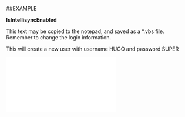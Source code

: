 

##EXAMPLE

**IsIntellisyncEnabled**

This text may be copied to the notepad, and saved as a *.vbs file. Remember to change the login information.

This will create a new user with username HUGO and password SUPER

![](../../Examples/vbs/SOUser.IsIntellisyncEnabled.vbs.txt)






